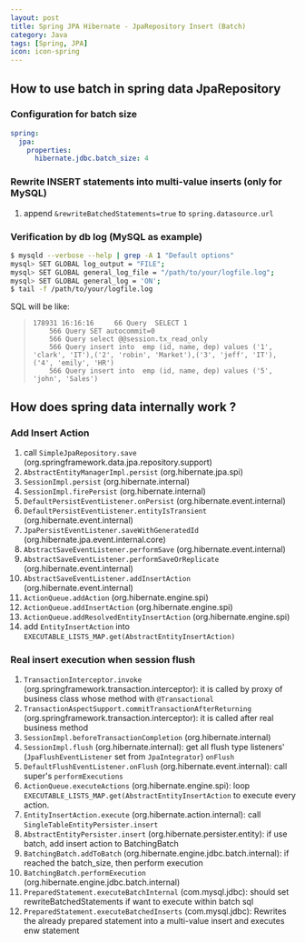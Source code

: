 ```yaml
---
layout: post
title: Spring JPA Hibernate - JpaRepository Insert (Batch)
category: Java
tags: [Spring, JPA]
icon: icon-spring
---
```


## How to use batch in spring data JpaRepository

### Configuration for batch size

```yml
spring:
  jpa:
    properties:
      hibernate.jdbc.batch_size: 4
```

### Rewrite INSERT statements into multi-value inserts (only for MySQL)

1. append `&rewriteBatchedStatements=true` to `spring.datasource.url`

### Verification by db log (MySQL as example)

```bash
$ mysqld --verbose --help | grep -A 1 "Default options"
mysql> SET GLOBAL log_output = "FILE";
mysql> SET GLOBAL general_log_file = "/path/to/your/logfile.log";
mysql> SET GLOBAL general_log = 'ON';
$ tail -f /path/to/your/logfile.log
```

SQL will be like:

>     178931 16:16:16	  66 Query	SELECT 1
> 		  566 Query	SET autocommit=0
> 		  566 Query	select @@session.tx_read_only
> 		  566 Query	insert into  emp (id, name, dep) values ('1', 'clark', 'IT'),('2', 'robin', 'Market'),('3', 'jeff', 'IT'),('4', 'emily', 'HR')
> 		  566 Query	insert into  emp (id, name, dep) values ('5', 'john', 'Sales')

## How does spring data internally work ?

### Add Insert Action

1. call `SimpleJpaRepository.save` (org.springframework.data.jpa.repository.support)
1. `AbstractEntityManagerImpl.persist` (org.hibernate.jpa.spi)
1. `SessionImpl.persist` (org.hibernate.internal)
1. `SessionImpl.firePersist` (org.hibernate.internal)
1. `DefaultPersistEventListener.onPersist` (org.hibernate.event.internal)
1. `DefaultPersistEventListener.entityIsTransient` (org.hibernate.event.internal)
1. `JpaPersistEventListener.saveWithGeneratedId` (org.hibernate.jpa.event.internal.core)
1. `AbstractSaveEventListener.performSave` (org.hibernate.event.internal)
1. `AbstractSaveEventListener.performSaveOrReplicate` (org.hibernate.event.internal)
1. `AbstractSaveEventListener.addInsertAction` (org.hibernate.event.internal)
1. `ActionQueue.addAction` (org.hibernate.engine.spi)
1. `ActionQueue.addInsertAction` (org.hibernate.engine.spi)
1. `ActionQueue.addResolvedEntityInsertAction` (org.hibernate.engine.spi)
1. add `EntityInsertAction` into `EXECUTABLE_LISTS_MAP.get(AbstractEntityInsertAction)`

### Real insert execution when session flush

1. `TransactionInterceptor.invoke` (org.springframework.transaction.interceptor): it is called by proxy of business class whose method with `@Transactional`
1. `TransactionAspectSupport.commitTransactionAfterReturning` (org.springframework.transaction.interceptor): it is called after real business method
1. `SessionImpl.beforeTransactionCompletion` (org.hibernate.internal)
1. `SessionImpl.flush` (org.hibernate.internal): get all flush type listeners' (`JpaFlushEventListener` set from `JpaIntegrator`) `onFlush`
1. `DefaultFlushEventListener.onFlush` (org.hibernate.event.internal): call super's `performExecutions`
1. `ActionQueue.executeActions` (org.hibernate.engine.spi): loop `EXECUTABLE_LISTS_MAP.get(AbstractEntityInsertAction` to execute every action.
1. `EntityInsertAction.execute` (org.hibernate.action.internal): call `SingleTableEntityPersister.insert`
1. `AbstractEntityPersister.insert` (org.hibernate.persister.entity): if use batch, add insert action to BatchingBatch
1. `BatchingBatch.addToBatch` (org.hibernate.engine.jdbc.batch.internal): if reached the batch_size, then perform execution
1. `BatchingBatch.performExecution` (org.hibernate.engine.jdbc.batch.internal)
1. `PreparedStatement.executeBatchInternal` (com.mysql.jdbc): should set rewriteBatchedStatements if want to execute within batch sql
1. `PreparedStatement.executeBatchedInserts` (com.mysql.jdbc): Rewrites the already prepared statement into a multi-value insert and executes enw statement
